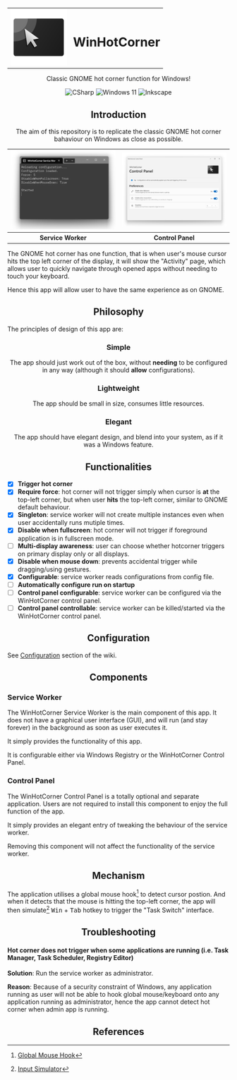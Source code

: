 <div align="center">

<table>
<tbody>
  <tr>
    <td><img src="res/WHC_Logo.svg" alt="Logo" width="128px"/> </td>
    <td>
    
  # WinHotCorner
  </td>
  </tr>
</tbody>
</table>

Classic GNOME hot corner function for Windows!

![CSharp](https://img.shields.io/badge/C%23-5C2D91?style=flat-square&logo=.net&logoColor=white)
![Windows 11](https://img.shields.io/badge/Designed%20for%20Windows%2011-%230079d5.svg?style=flat-square&logo=Windows%2011&logoColor=white)
![Inkscape](https://img.shields.io/badge/Inkscape-e0e0e0?style=flat-square&logo=inkscape&logoColor=080A13)
</div>

<div align="center">
  
## Introduction
The aim of this repository is to replicate the classic GNOME hot corner bahaviour on Windows as close as possible.


  <table>
    <tbody>
      <tr>
        <td><img src="res/serviceworker_scrshot.png" alt="Service worker screenshot" height="100%"/></td>
        <td><img src="res/controlpanel_scrshot.png" alt="Control panel screenshot" height="100%"/></td>
      </tr>  
            <tr>
        <th>Service Worker</th>
        <th>Control Panel</th>  
      </tr>
    </tbody>
  </table>
  
</div>

The GNOME hot corner has one function, that is when user's mouse cursor hits the top left corner of the display, it will show the "Activity" page, which allows user to quickly navigate through opened apps without needing to touch your keyboard.

Hence this app will allow user to have the same experience as on GNOME.

<div align="center">
  
## Philosophy
</div>

The principles of design of this app are:
<div align="center">
  
### Simple
The app should just work out of the box, without **needing** to be configured in any way (although it should **allow** configurations).
### Lightweight
The app should be small in size, consumes little resources.
### Elegant
The app should have elegant design, and blend into your system, as if it was a Windows feature.
</div>

<div align="center">
  
## Functionalities
</div>

- [X] **Trigger hot corner**
- [X] **Require force**: hot corner will not trigger simply when cursor is **at** the top-left corner, but when user **hits** the top-left corner, similar to GNOME default behaviour.
- [X] **Singleton**: service worker will not create multiple instances even when user accidentally runs mutiple times.
- [X] **Disable when fullscreen**: hot corner will not trigger if foreground application is in fullscreen mode.
- [ ] **Multi-display awareness**: user can choose whether hotcorner triggers on primary display only or all displays.
- [X] **Disable when mouse down**: prevents accidental trigger while dragging/using gestures.
- [X] **Configurable**: service worker reads configurations from config file.
- [ ] **Automatically configure run on startup**
- [ ] **Control panel configurable**: service worker can be configured via the WinHotCorner control panel.
- [ ] **Control panel controllable**: service worker can be killed/started via the WinHotCorner control panel.

<div align="center">
  
## Configuration
</div>

See [Configuration](https://github.com/m1nicrusher/WinHotCorner/wiki/Configuration) section of the wiki.

<div align="center">
  
## Components
</div>

### Service Worker
The WinHotCorner Service Worker is the main component of this app. It does not have a graphical user interface (GUI), and will run (and stay forever) in the background as soon as user executes it.

It simply provides the functionality of this app.

It is configurable either via Windows Registry or the WinHotCorner Control Panel.
### Control Panel
The WinHotCorner Control Panel is a totally optional and separate application. Users are not required to install this component to enjoy the full function of the app.

It simply provides an elegant entry of tweaking the behaviour of the service worker.

Removing this component will not affect the functionality of the service worker.

<div align="center">
  
## Mechanism
</div>

The application utilises a global mouse hook[^1] to detect cursor postion. And when it detects that the mouse is hitting the top-left corner, the app will then simulate[^2] <kbd>Win</kbd> + <kbd>Tab</kbd> hotkey to trigger the "Task Switch" interface.

<div align="center">
  
## Troubleshooting
</div>

#### Hot corner does not trigger when some applications are running (i.e. Task Manager, Task Scheduler, Registry Editor)
**Solution**: Run the service worker as administrator.

**Reason**: Because of a security constraint of Windows, any application running as user will not be able to hook global mouse/keyboard onto any application running as administrator, hence the app cannot detect hot corner when admin app is running.

<div align="center">
  
## References
</div>

[^1]: [Global Mouse Hook](https://github.com/gmamaladze/globalmousekeyhook)
[^2]: [Input Simulator](https://github.com/michaelnoonan/inputsimulator)
